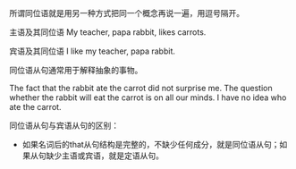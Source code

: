 所谓同位语就是用另一种方式把同一个概念再说一遍，用逗号隔开。

主语及其同位语
My teacher, papa rabbit, likes carrots.

宾语及其同位语
I like my teacher, papa rabbit.

同位语从句通常用于解释抽象的事物。

The fact that the rabbit ate the carrot did not surprise me.
The question whether the rabbit will eat the carrot is on all our minds.
I have no idea who ate the carrot.

同位语从句与宾语从句的区别：
- 如果名词后的that从句结构是完整的，不缺少任何成分，就是同位语从句；如果从句缺少主语或宾语，就是定语从句。
